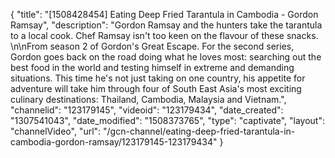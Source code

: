 {
    "title": "[1508428454] Eating Deep Fried Tarantula in Cambodia - Gordon Ramsay",
    "description": "Gordon Ramsay and the hunters take the tarantula to a local cook. Chef Ramsay isn't too keen on the flavour of these snacks. \n\nFrom season 2 of Gordon's Great Escape. For the second series, Gordon goes back on the road doing what he loves most: searching out the best food in the world and testing himself in extreme and demanding situations. This time he's not just taking on one country, his appetite for adventure will take him through four of South East Asia's most exciting culinary destinations: Thailand, Cambodia, Malaysia and Vietnam.",
    "channelid": "123179145",
    "videoid": "123179434",
    "date_created": "1307541043",
    "date_modified": "1508373765",
    "type": "captivate",
    "layout": "channelVideo",
    "url": "\/gcn-channel\/eating-deep-fried-tarantula-in-cambodia-gordon-ramsay\/123179145-123179434"
}